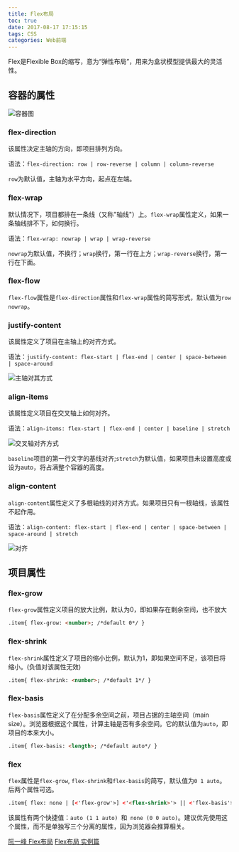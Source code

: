 ```yaml
---
title: Flex布局
toc: true
date: 2017-08-17 17:15:15
tags: CSS
categories: Web前端
---
```


Flex是Flexible Box的缩写，意为“弹性布局”，用来为盒状模型提供最大的灵活性。

<!--more-->

## 容器的属性

![容器图](http://otf35fo4u.bkt.clouddn.com/flex.png)

### flex-direction

该属性决定主轴的方向，即项目排列方向。

语法：`flex-direction: row | row-reverse | column | column-reverse`

`row`为默认值，主轴为水平方向，起点在左端。

### flex-wrap

默认情况下，项目都排在一条线（又称"轴线"）上。`flex-wrap`属性定义，如果一条轴线排不下，如何换行。

语法：`flex-wrap: nowrap | wrap | wrap-reverse`

`nowrap`为默认值，不换行；`wrap`换行，第一行在上方；`wrap-reverse`换行，第一行在下面。

### flex-flow

`flex-flow`属性是`flex-direction`属性和`flex-wrap`属性的简写形式，默认值为`row nowrap`。

### justify-content

该属性定义了项目在主轴上的对齐方式。

语法：`justify-content: flex-start | flex-end | center | space-between | space-around`

![主轴对其方式](http://otf35fo4u.bkt.clouddn.com/justify-content.png)

### align-items

该属性定义项目在交叉轴上如何对齐。

语法：`align-items: flex-start | flex-end | center | baseline | stretch`

![交叉轴对齐方式](http://otf35fo4u.bkt.clouddn.com/align-items.png)

`baseline`项目的第一行文字的基线对齐;`stretch`为默认值，如果项目未设置高度或设为auto，将占满整个容器的高度。

### align-content

`align-content`属性定义了多根轴线的对齐方式。如果项目只有一根轴线，该属性不起作用。

语法：`align-content: flex-start | flex-end | center | space-between | space-around | stretch`

![对齐](http://otf35fo4u.bkt.clouddn.com/align-content.png)

## 项目属性

### flex-grow

`flex-grow`属性定义项目的放大比例，默认为0，即如果存在剩余空间，也不放大

```html
.item{ flex-grow: <number>; /*default 0*/ }
```

### flex-shrink

`flex-shrink`属性定义了项目的缩小比例，默认为1，即如果空间不足，该项目将缩小。(负值对该属性无效)

```html
.item{ flex-shrink: <number>; /*default 1*/ }
```

### flex-basis

`flex-basis`属性定义了在分配多余空间之前，项目占据的主轴空间（main size）。浏览器根据这个属性，计算主轴是否有多余空间。它的默认值为`auto`，即项目的本来大小。

```html
.item{ flex-basis: <length>; /*default auto*/ }
```

### flex

`flex`属性是`flex-grow`, `flex-shrink`和`flex-basis`的简写，默认值为`0 1 auto`。后两个属性可选。

```html
.item{ flex: none | [<'flex-grow'>] <'<flex-shrink>'> || <'flex-basis'> }
```

该属性有两个快捷值：`auto (1 1 auto) `和` none (0 0 auto)`。建议优先使用这个属性，而不是单独写三个分离的属性，因为浏览器会推算相关。

[阮一峰 Flex布局](http://www.ruanyifeng.com/blog/2015/07/flex-grammar.html)
[Flex布局 实例篇](http://www.ruanyifeng.com/blog/2015/07/flex-examples.html)
